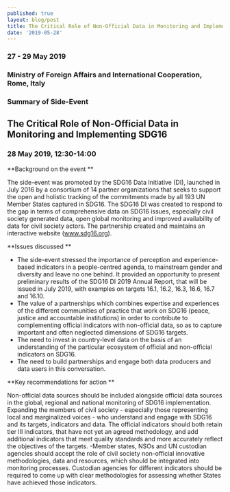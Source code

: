 ```yaml
---
published: true
layout: blog/post
title: The Critical Role of Non-Official Data in Monitoring and Implementing SDG16
date: '2019-05-28'
---
```

### 27 - 29 May 2019
### Ministry of Foreign Affairs and International Cooperation, Rome, Italy
### Summary of Side-Event

## The Critical Role of Non-Official Data in Monitoring and Implementing SDG16

### 28 May 2019, 12:30-14:00

**Background on the event **

The side-event was promoted by the SDG16 Data Initiative (DI), launched in July 2016 by a consortium of 14 partner organizations  that seeks to support the open and holistic tracking of the commitments made by all 193 UN Member States captured in SDG16. The SDG16 DI was created to respond to the gap in terms of comprehensive data on SDG16 issues, especially civil society generated data, open global monitoring and improved availability of data for civil society actors. The partnership created and maintains an interactive website (www.sdg16.org).

**Issues discussed **

- The side-event stressed the importance of perception and experience-based indicators in a people-centred agenda, to mainstream gender and diversity and leave no one behind. It provided an opportunity to present preliminary results of the SDG16 DI 2019 Annual Report, that will be issued in July 2019, with examples on targets 16.1, 16.2, 16.3, 16.6, 16.7 and 16.10.
- The value of a partnerships which combines expertise and experiences of the different communities of practice that work on SDG16 (peace, justice and accountable institutions) in order to contribute to complementing official indicators with non-official data, so as to capture important and often neglected dimensions of SDG16 targets.
- The need to invest in country-level data on the basis of an understanding of the particular ecosystem of official and non-official indicators on SDG16.
- The need to build partnerships and engage both data producers and data users in this conversation.


**Key recommendations for action **

Non-official data sources should be included alongside official data sources in the global, regional and national monitoring of SDG16 implementation. 
Expanding the members of civil society - especially those representing local and marginalized voices - who understand and engage with SDG16 and its targets, indicators and data.
The official indicators should both retain tier III indicators, that have not yet an agreed methodology, and add additional indicators that meet quality standards and more accurately reflect the objectives of the targets.
-Member states, NSOs and UN custodian agencies should accept the role of civil society non-official innovative methodologies, data and resources, which should be integrated into monitoring processes. Custodian agencies for different indicators should be required to come up with clear methodologies for assessing whether States have achieved those indicators.

